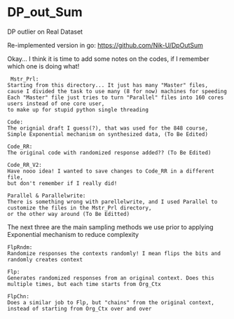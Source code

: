 # DP_out_Sum
DP outlier on Real Dataset

Re-implemented version in go: https://github.com/Nik-U/DpOutSum

Okay... I think it is time to add some notes on the codes, if I remember which one is doing what!

 	 Mstr_Prl:
    Starting from this directory... It just has many "Master" files, 
    cause I divided the task to use many (8 for now) machines for speeding
    Each "Master" file just tries to turn "Parallel" files into 160 cores users instead of one core user, 
    to make up for stupid python single threading
    
    Code:
    The orignial draft I guess(?), that was used for the 848 course,
    Simple Exponential mechanism on synthesized data, (To Be Edited)
    
    Code_RR:
    The original code with randomized response added?? (To Be Edited)
   
    Code_RR_V2:
    Have nooo idea! I wanted to save changes to Code_RR in a different file, 
    but don't remember if I really did!
   
    Parallel & Parallelwrite:
    There is something wrong with parellelwrite, and I used Parallel to customize the files in the Mstr_Prl directory,
    or the other way around (To Be Editted)
  
  The next three are the main sampling methods we use prior to applying Exponential mechanism to reduce complexity
      
    FlpRndm:
    Randomize responses the contexts randomly! I mean flips the bits and randomly creates context
  
    Flp:
    Generates randomized responses from an original context. Does this multiple times, but each time starts from Org_Ctx
    
    FlpChn:
    Does a similar job to Flp, but "chains" from the original context, instead of starting from Org_Ctx over and over
  
 
  
  

